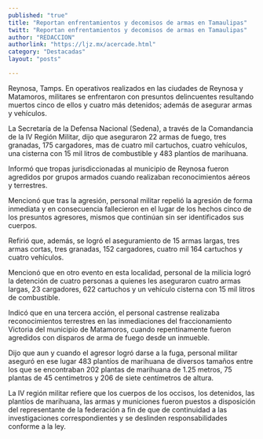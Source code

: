 ```yaml
---
published: "true"
title: "Reportan enfrentamientos y decomisos de armas en Tamaulipas"
twitt: "Reportan enfrentamientos y decomisos de armas en Tamaulipas"
author: "REDACCION"
authorlink: "https://ljz.mx/acercade.html"
category: "Destacadas"
layout: "posts"

---
```



  Reynosa, Tamps. En operativos realizados en las ciudades de Reynosa y Matamoros, militares se enfrentaron con presuntos delincuentes resultando muertos cinco de ellos y cuatro más detenidos; además de asegurar armas y vehículos.



  La Secretaría de la Defensa Nacional (Sedena), a través de la Comandancia de la IV Región Militar, dijo que aseguraron 22 armas de fuego, tres granadas, 175 cargadores, mas de cuatro mil cartuchos, cuatro vehículos, una cisterna con 15 mil litros de combustible y 483 plantíos de marihuana.



  Informó que tropas jurisdiccionadas al municipio de Reynosa fueron agredidos por grupos armados cuando realizaban reconocimientos aéreos y terrestres.



  Mencionó que tras la agresión, personal militar repelió la agresión de forma inmediata y en consecuencia fallecieron en el lugar de los hechos cinco de los presuntos agresores, mismos que continúan sin ser identificados sus cuerpos.



  Refirió que, además, se logró el aseguramiento de 15 armas largas, tres armas cortas, tres granadas, 152 cargadores, cuatro mil 164 cartuchos y cuatro vehículos.



  Mencionó que en otro evento en esta localidad, personal de la milicia logró la detención de cuatro personas a quienes les aseguraron cuatro armas largas, 23 cargadores, 622 cartuchos y un vehículo cisterna con 15 mil litros de combustible.



  Indicó que en una tercera acción, el personal castrense realizaba reconocimientos terrestres en las inmediaciones del fraccionamiento Victoria del municipio de Matamoros, cuando repentinamente fueron agredidos con disparos de arma de fuego desde un inmueble.



  Dijo que aun y cuando el agresor logró darse a la fuga, personal militar aseguró en ese lugar 483 plantíos de marihuana de diversos tamaños entre los que se encontraban 202 plantas de marihuana de 1.25 metros, 75 plantas de 45 centímetros y 206 de siete centímetros de altura.



  La IV región militar refiere que los cuerpos de los occisos, los detenidos, las plantíos de marihuana, las armas y municiones fueron puestos a disposición del representante de la federación a fin de que de continuidad a las investigaciones correspondientes y se deslinden responsabilidades conforme a la ley.

